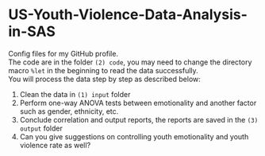 # US-Youth-Violence-Data-Analysis-in-SAS
Config files for my GitHub profile.  
The code are in the folder `(2) code`, you may need to change the directory macro `%let` in the beginning to read the data successfully.  
You will process the data step by step as described below:
1) Clean the data in `(1) input` folder    
2) Perform one-way ANOVA tests between emotionality and another factor such as gender, ethnicity, etc.  
3) Conclude correlation and output reports, the reports are saved in the `(3) output` folder
4) Can you give suggestions on controlling youth emotionality and youth violence rate as well?
